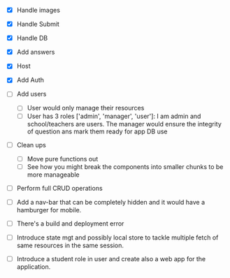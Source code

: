 - [x] Handle images
- [x] Handle Submit
- [x] Handle DB
- [x] Add answers
- [x] Host
- [x] Add Auth
- [ ] Add users
  - [ ] User would only manage their resources
  - [ ] User has 3 roles ['admin', 'manager', 'user']: I am admin and school/teachers are users. The manager would ensure the integrity of question ans mark them ready for app DB use
- [ ] Clean ups
  - [ ] Move pure functions out
  - [ ] See how you might break the components into smaller chunks to be more manageable
- [ ] Perform full CRUD operations
- [ ] Add a nav-bar that can be completely hidden and it would have a hamburger for mobile.

- [ ] There's a build and deployment error
- [ ] Introduce state mgt and possibly local store to tackle multiple fetch of same resources in the same session.
- [ ] Introduce a student role in user and create also a web app for the application.
